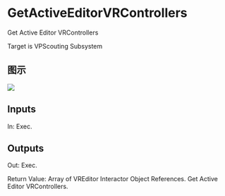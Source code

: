 # GetActiveEditorVRControllers

Get Active Editor VRControllers

Target is VPScouting Subsystem

## 图示

![]($-20221218-21304385.png)

## Inputs

In: Exec.  

## Outputs

Out: Exec.

Return Value: Array of VREditor Interactor Object References. Get Active Editor VRControllers.

